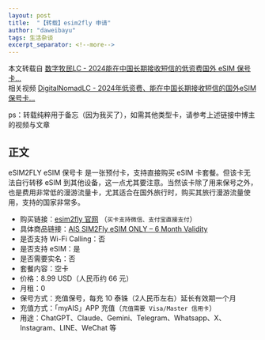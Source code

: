 ```yaml
---
layout: post
title:  "【转载】esim2fly 申请"
author: "daweibayu"
tags: 生活杂谈
excerpt_separator: <!--more-->
---
```


<!--more-->


本文转载自 [数字牧民LC - 2024能在中国长期接收短信的低资费国外 eSIM 保号卡...](https://www.digitalnomadlc.com/esim-cards-can-be-used-in-china/#lwptoc28)  
相关视频 [DigitalNomadLC - 2024年低资费、能在中国长期接收短信的国外eSIM保号卡...](https://www.youtube.com/watch?v=XpO-3phjD34)  

ps：转载纯粹用于备忘（因为我买了），如需其他类型卡，请参考上述链接中博主的视频与文章


## 正文


eSIM2FLY eSIM 保号卡 是一张预付卡，支持直接购买 eSIM 卡套餐。但该卡无法自行转移 eSIM 到其他设备，这一点尤其要注意。当然该卡除了用来保号之外，也是费用非常低的漫游流量卡，尤其适合在国外旅行时，购买其旅行漫游流量使用，支持的国家非常多。


* 购买链接：[esim2fly 官网](https://esim2fly.com/) （`买卡支持微信、支付宝直接支付`）
* 具体商品链接：[AIS SIM2Fly eSIM ONLY – 6 Month Validity](https://esim2fly.com/product/ais-sim2fly-esim-only-choose-a-plan/)
* 是否支持 Wi-Fi Calling：否
* 是否支持 eSIM：是
* 是否需要实名：否
* 套餐内容：空卡
* 价格：8.99 USD（人民币约 66 元）
* 月租：0
* 保号方式：充值保号，每充 10 泰铢（2人民币左右）延长有效期一个月
* 充值方式：「myAIS」APP 充值（`充值需要 Visa/Master 信用卡`）
* 用途：ChatGPT、Claude、Gemini、Telegram、Whatsapp、X、Instagram、LINE、WeChat 等